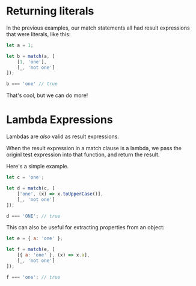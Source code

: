 

# Returning literals

In the previous examples, our match statements all had result expressions that were literals, like this:

```javascript
let a = 1;

let b = match(a, [
	[1, 'one'],
	[_, 'not one']
]);

b === 'one' // true
```

That's cool, but we can do more!

# Lambda Expressions

Lambdas are _also_ valid as result expressions.
	
When the result expression in a match clause is a lambda, we pass the originl test expression into that function, and return the result.

Here's a simple example.

```javascript
let c = 'one';

let d = match(c, [
	['one', (x) => x.toUpperCase()],
	[_, 'not one']
]);

d === 'ONE'; // true
```

This can also be useful for extracting properties from an object:

```javascript	
let e = { a: 'one' };

let f = match(e, [
	[{ a: 'one' }, (x) => x.a],
	[_, 'not one']
]);

f === 'one'; // true 
```
